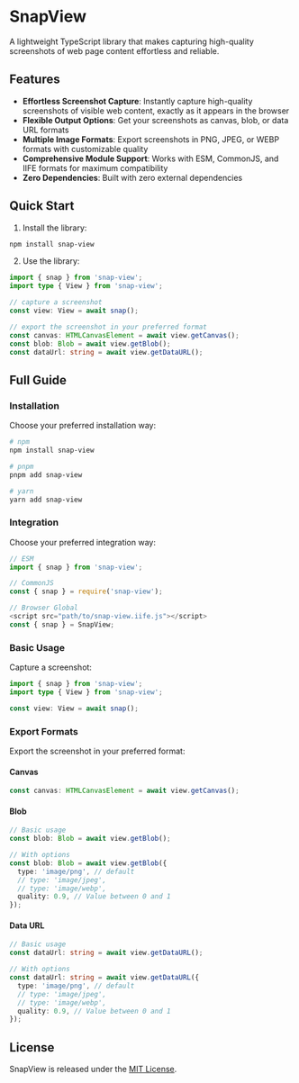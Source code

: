 # SnapView

A lightweight TypeScript library that makes capturing high-quality screenshots of web page content effortless and
reliable.

## Features

- **Effortless Screenshot Capture**: Instantly capture high-quality screenshots of visible web content, exactly as it appears in the browser
- **Flexible Output Options**: Get your screenshots as canvas, blob, or data URL formats
- **Multiple Image Formats**: Export screenshots in PNG, JPEG, or WEBP formats with customizable quality
- **Comprehensive Module Support**: Works with ESM, CommonJS, and IIFE formats for maximum compatibility
- **Zero Dependencies**: Built with zero external dependencies

## Quick Start

1. Install the library:

```sh
npm install snap-view
```

2. Use the library:

```ts
import { snap } from 'snap-view';
import type { View } from 'snap-view';

// capture a screenshot
const view: View = await snap();

// export the screenshot in your preferred format
const canvas: HTMLCanvasElement = await view.getCanvas();
const blob: Blob = await view.getBlob();
const dataUrl: string = await view.getDataURL();
```

## Full Guide

### Installation

Choose your preferred installation way:

```sh
# npm
npm install snap-view

# pnpm
pnpm add snap-view

# yarn
yarn add snap-view
```

### Integration

Choose your preferred integration way:

```ts
// ESM
import { snap } from 'snap-view';

// CommonJS
const { snap } = require('snap-view');

// Browser Global
<script src="path/to/snap-view.iife.js"></script>
const { snap } = SnapView;
```

### Basic Usage

Capture a screenshot:

```ts
import { snap } from 'snap-view';
import type { View } from 'snap-view';

const view: View = await snap();
```

### Export Formats

Export the screenshot in your preferred format:

#### Canvas

```ts
const canvas: HTMLCanvasElement = await view.getCanvas();
```

#### Blob

```ts
// Basic usage
const blob: Blob = await view.getBlob();

// With options
const blob: Blob = await view.getBlob({
  type: 'image/png', // default
  // type: 'image/jpeg',
  // type: 'image/webp',
  quality: 0.9, // Value between 0 and 1
});
```

#### Data URL

```ts
// Basic usage
const dataUrl: string = await view.getDataURL();

// With options
const dataUrl: string = await view.getDataURL({
  type: 'image/png', // default
  // type: 'image/jpeg',
  // type: 'image/webp',
  quality: 0.9, // Value between 0 and 1
});
```

## License

SnapView is released under the [MIT License](LICENSE).
